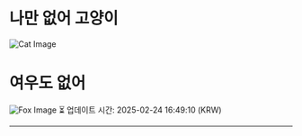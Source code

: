 
# 나만 없어 고양이

![Cat Image](https://cdn2.thecatapi.com/images/daj.jpg)

# 여우도 없어
![Fox Image](https://randomfox.ca/images/69.jpg)
⏳ 업데이트 시간: 2025-02-24 16:49:10 (KRW)

---
